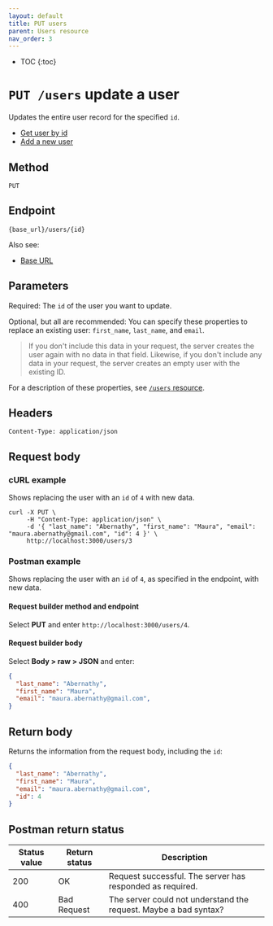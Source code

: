 ```yaml
---
layout: default
title: PUT users
parent: Users resource
nav_order: 3
---
```


- TOC
{:toc}

# `PUT /users` update a user

Updates the entire user record for the specified `id`.

- [Get user by id](./users-get.md)
- [Add a new user](./users-post.md)

## Method

`PUT`

## Endpoint

`{base_url}/users/{id}`

Also see:
- [Base URL](../base-url.md)

## Parameters

Required: The `id` of the user you want to update.

Optional, but all are recommended: You can specify these properties to replace an existing user: `first_name`, `last_name`, and `email`.

> If you don't include this data in your request, the server creates the user again with no data in that field. Likewise, if you don't include any data in your request, the server creates an empty user with the existing ID.

For a description of these properties, see [`/users` resource](./users-resource.md#parameters).

## Headers

`Content-Type: application/json`

## Request body

### cURL example

Shows replacing the user with an `id` of `4` with new data.

```shell
curl -X PUT \
     -H "Content-Type: application/json" \
     -d '{ "last_name": "Abernathy", "first_name": "Maura", "email": "maura.abernathy@gmail.com", "id": 4 }' \
     http://localhost:3000/users/3
```

### Postman example

Shows replacing the user with an `id` of `4`, as specified in the endpoint, with new data.

#### Request builder method and endpoint

Select **PUT** and enter  `http://localhost:3000/users/4`.

#### Request builder body

Select **Body > raw > JSON** and enter:

```json
{
  "last_name": "Abernathy",
  "first_name": "Maura",
  "email": "maura.abernathy@gmail.com",
}
```

## Return body

Returns the information from the request body, including the `id`:

```json
{
  "last_name": "Abernathy",
  "first_name": "Maura",
  "email": "maura.abernathy@gmail.com",
  "id": 4
}
```

## Postman return status

| Status value | Return status | Description     |
| ------------ | ------------- | ----------------|
| 200          | OK       |  Request successful. The server has responded as required. |
| 400          | Bad Request | The server could not understand the request. Maybe a bad syntax? |
